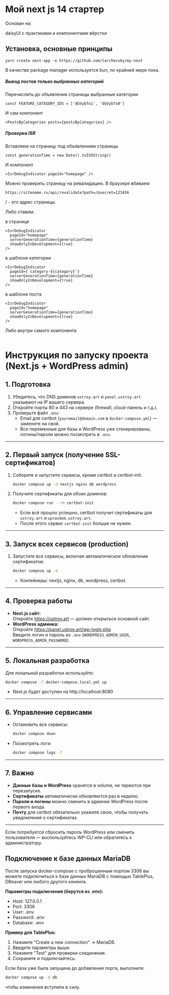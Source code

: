 # Мой next js 14 стартер

Основан на:

daisyUi с практиками и компонентами вёрстки

## Установка, основные принципы

```shell
yarn create next-app -e https://github.com/tarchevsky/my-next
```

В качестве package manager используется bun, по крайней мере пока.

##### Вывод постов только выбранных категорий

Перечислить до объявления страницы выбранные категории

```tsx
const FEATURE_CATEGORY_IDS = ['dGVybTo1', 'dGVybTo0']
```

И сам компонент

```tsx
<PostsByCategories posts={postsByCategories} />
```

##### Проверка ISR

Вставляем на страницу под объявлением страницы

```tsx
const generationTime = new Date().toISOString()
```

И компонент

```tsx
<IsrDebugIndicator pageId="homepage" />
```

Можно проверить страницу на ревалидацию. В браузере вбиваем

```tsx
https://sitename.ru/api/revalidate?path=/&secret=123456
```

/ - это адрес страницы.

Либо ставим:

в странице

```tsx
<IsrDebugIndicator
  pageId="homepage"
  serverGenerationTime={generationTime}
  showOnlyInDevelopment={true}
/>
```

в шаблоне категории

```tsx
<IsrDebugIndicator
  pageId={`category-${category}`}
  serverGenerationTime={generationTime}
  showOnlyInDevelopment={true}
/>
```

в шаблоне поста

```tsx
<IsrDebugIndicator
  pageId="homepage"
  serverGenerationTime={generationTime}
  showOnlyInDevelopment={true}
/>
```

Либо внутри самого компонента

```tsx

```

# Инструкция по запуску проекта (Next.js + WordPress admin)

## 1. Подготовка

1. Убедитесь, что DNS доменов `ustroy.art` и `panel.ustroy.art` указывают на IP вашего сервера.
2. Откройте порты 80 и 443 на сервере (firewall, cloud-панель и т.д.).
3. Проверьте файл `.env`:
   - Email для certbot (`youremail@domain.com` в `docker-compose.yml`) — замените на свой.
   - Все переменные для базы и WordPress уже сгенерированы, логины/пароли можно посмотреть в `.env`.

---

## 2. Первый запуск (получение SSL-сертификатов)

1. Соберите и запустите сервисы, кроме certbot и certbot-init:
   ```sh
   docker compose up -d nextjs nginx db wordpress
   ```
2. Получите сертификаты для обоих доменов:
   ```sh
   docker compose run --rm certbot-init
   ```
   - Если всё прошло успешно, certbot получит сертификаты для `ustroy.art` и `upravdom.ustroy.art`.
   - После этого сервис `certbot-init` больше не нужен.

---

## 3. Запуск всех сервисов (production)

1. Запустите все сервисы, включая автоматическое обновление сертификатов:
   ```sh
   docker compose up -d
   ```
   - Контейнеры: nextjs, nginx, db, wordpress, certbot.

---

## 4. Проверка работы

- **Next.js сайт:**  
  Откройте https://ustroy.art — должен открыться основной сайт.
- **WordPress админка:**  
  Откройте https://panel.ustroy.art/wp-login.php  
  Введите логин и пароль из `.env` (`WORDPRESS_ADMIN_USER`, `WORDPRESS_ADMIN_PASSWORD`).

---

## 5. Локальная разработка

Для локальной разработки используйте:

```sh
docker compose -f docker-compose.local.yml up
```

- Next.js будет доступен на http://localhost:8080

---

## 6. Управление сервисами

- Остановить все сервисы:
  ```sh
  docker compose down
  ```
- Посмотреть логи:
  ```sh
  docker compose logs -f
  ```

---

## 7. Важно

- **Данные базы и WordPress** хранятся в volume, не теряются при перезапуске.
- **Сертификаты** автоматически обновляются раз в неделю.
- **Пароли и логины** можно сменить в админке WordPress после первого входа.
- **Почту** для certbot обязательно укажите свою, чтобы получать уведомления о сертификатах.

---

Если потребуется сбросить пароль WordPress или сменить пользователя — воспользуйтесь WP-CLI или обратитесь к администратору.

## Подключение к базе данных MariaDB

После запуска docker-compose с проброшенным портом 3306 вы можете подключиться к базе данных MariaDB с помощью TablePlus, DBeaver или любого другого клиента.

**Параметры подключения (берутся из .env):**

- Host: 127.0.0.1
- Port: 3306
- User: .env
- Password: .env
- Database: .env

**Пример для TablePlus:**

1. Нажмите "Create a new connection" → MariaDB.
2. Введите параметры выше.
3. Нажмите "Test" для проверки соединения.
4. Сохраните и подключайтесь.

Если база уже была запущена до добавления порта, выполните:

```sh
docker compose up -d db
```

чтобы изменения вступили в силу.
